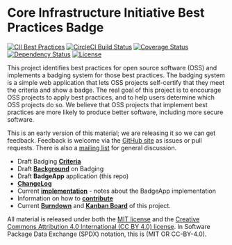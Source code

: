 # Core Infrastructure Initiative Best Practices Badge

[![CII Best Practices](https://secret-retreat-6638.herokuapp.com/projects/1/badge)](https://secret-retreat-6638.herokuapp.com/projects/1)
[![CircleCI Build Status](https://circleci.com/gh/linuxfoundation/cii-best-practices-badge.svg?&style=shield&circle-token=ca450ac150523030464677a1aa7f3cacfb8b3472)](https://circleci.com/gh/linuxfoundation/cii-best-practices-badge)
[![Coverage Status](https://coveralls.io/repos/linuxfoundation/cii-best-practices-badge/badge.svg?branch=master&service=github)](https://coveralls.io/github/linuxfoundation/cii-best-practices-badge?branch=master)
[![Dependency Status](https://gemnasium.com/linuxfoundation/cii-best-practices-badge.svg)](https://gemnasium.com/linuxfoundation/cii-best-practices-badge)
[![License](http://img.shields.io/:license-mit-blue.svg?style=flat-square)](http://badges.mit-license.org)

This project identifies best practices for open source software (OSS)
and implements a badging system for those best practices.
The badging system is a simple web application
that lets OSS projects self-certify that they meet the criteria
and show a badge.
The real goal of this project is to encourage OSS projects to
apply best practices, and to help users determine which OSS projects do so.
We believe that OSS projects that implement best practices are more likely
to produce better software, including more secure software.

This is an early version of this material;
we are releasing it so we can get feedback.
Feedback is welcome via the [GitHub site](https://github.com/linuxfoundation/cii-best-practices-badge) as issues or pull requests.
There is also a [mailing list](https://lists.coreinfrastructure.org/mailman/listinfo/cii-badges) for general discussion.

* Draft Badging **[Criteria](./doc/criteria.md)**
* Draft **[Background](./doc/background.md)** on Badging
* Draft **BadgeApp** application (this repo)
* **[ChangeLog](./CHANGELOG.md)**
* Current **[implementation](./doc/implementation.md)**  - notes about the BadgeApp implementation
* Information on how to **[contribute](./CONTRIBUTING.md)**
* Current **[Burndown](https://burndown.io/#linuxfoundation/cii-best-practices-badge/1)** and **[Kanban Board](https://waffle.io/linuxfoundation/cii-best-practices-badge)** of this project.

All material is released under both the [MIT license](./LICENSE)
and the
[Creative Commons Attribution 4.0 International (CC BY 4.0) license](https://creativecommons.org/licenses/by/4.0/).
In Software Package Data Exchange (SPDX) notation, this is (MIT OR CC-BY-4.0).

